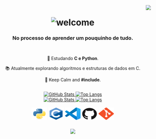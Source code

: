 <img align="right" src="https://visitor-badge.laobi.icu/badge?page_id=ricardsgon.ricardsgon" />

<h1 align="center">
    <img alt="welcome" src="https://readme-typing-svg.herokuapp.com/?font=CascadiaCode&size=35&center=true&color=008000&vCenter=true&width=500&height=70&duration=4000&lines=Olá,+🌎!;+Bem+vindo+ao+meu+perfil!;" />
</h1>

<h3 align="center">No processo de aprender um pouquinho de tudo.</h3>

<br/>

<div align="center">
 
 🌱 Estudando **C e Python**.

📚 Atualmente explorando algoritmos e estruturas de dados em C.

🐢 Keep Calm and **#include**.

</div>
 
##

<div align="center">
    <a href="https://github.com/anuraghazra/github-readme-stats#gh-dark-mode-only">
        <img src="https://github-readme-stats.vercel.app/api?username=ricardsgon&show_icons=true&theme=transparent&title_color=008000&icon_color=008000&cache_seconds=200#gh-dark-mode-only" alt="GitHub Stats" style="width: auto; height: 200px;" />
    </a>
    <a href="https://github.com/anuraghazra/github-readme-stats#gh-dark-mode-only">
        <img src="https://github-readme-stats.vercel.app/api/top-langs/?username=ricardsgon&theme=transparent&title_color=008000&icon_color=008000&cache_seconds=200#gh-dark-mode-only" alt="Top Langs" style="width: auto; height: 200px;" />
    </a>
</div>

<div align="center">
    <a href="https://github.com/anuraghazra/github-readme-stats#gh-light-mode-only">
        <img src="https://github-readme-stats.vercel.app/api?username=ricardsgon&show_icons=true&theme=default&title_color=008000&icon_color=008000&cache_seconds=200#gh-light-mode-only" alt="GitHub Stats" style="width: auto; height: 200px;" />
    </a>
    <a href="https://github.com/anuraghazra/github-readme-stats#gh-light-mode-only">
        <img src="https://github-readme-stats.vercel.app/api/top-langs/?username=ricardsgon&layout=compact&theme=default&title_color=008000&icon_color=008000&cache_seconds=200#gh-light-mode-only" alt="Top Langs" style="width: auto; height: 200px;" />
    </a>
</div>


<div align="center" style="display: inline_block"><br>
  <img align="center" height="40" width="50" src="https://raw.githubusercontent.com/devicons/devicon/master/icons/python/python-original.svg">
  <img align="center" height="40" width="50" src="https://raw.githubusercontent.com/devicons/devicon/master/icons/c/c-original.svg">
  <img align="center" height="40" width="50" src="https://raw.githubusercontent.com/devicons/devicon/master/icons/vscode/vscode-original.svg">
  <img align="center" height="40" width="50" src="https://raw.githubusercontent.com/devicons/devicon/master/icons/github/github-original.svg">
  <img align="center" height="40" width="50" src="https://raw.githubusercontent.com/devicons/devicon/master/icons/git/git-original.svg">
</div>

##

<div align="center">
  <a href="mailto:ricardscarrer@gmail.com">
    <img src="https://img.shields.io/badge/-Gmail-%23333?style=for-the-badge&logo=gmail&logoColor=white" target="_blank">
  </a>
</div>
